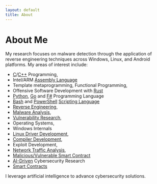 ```yaml
---
layout: default
title: About
---
```

# About Me
My research focuses on malware detection through the application of reverse engineering techniques across Windows, Linux, and Android platforms. 
My areas of interest include:

* [C](https://github.com/cybersecurity-dev?tab=repositories&q=cprogramming&type=&language=&sort=name)/[C++](https://github.com/cybersecurity-dev?tab=repositories&q=&type=&language=c%2B%2B&sort=name) Programming,
* Intel/ARM [Assembly Language](https://github.com/cybersecurity-dev?tab=repositories&q=assembly-language&type=&language=&sort=name)
* Template metaprogramming, Functional Programming,
* Offensive Software Development with [Rust](https://github.com/cybersecurity-dev?tab=repositories&q=rust&type=&language=&sort=name)
* [Python](https://github.com/cybersecurity-dev?tab=repositories&q=&type=&language=python&sort=name), [Go](https://github.com/cybersecurity-dev?tab=repositories&q=golang&type=&language=&sort=name) and [F#](https://github.com/cybersecurity-dev?tab=repositories&q=fsharp&type=&language=&sort=name) Programming Language
* [Bash](https://github.com/cybersecurity-dev?tab=repositories&q=bash&type=&language=&sort=name) and [PowerShell](https://github.com/cybersecurity-dev?tab=repositories&q=powershell&type=&language=&sort=name) [Scripting Language](https://github.com/cybersecurity-dev?tab=repositories&q=scripting-language&type=&language=&sort=name)
* [Reverse Engineering](https://github.com/cybersecurity-dev?tab=repositories&q=reverse&type=&language=&sort=name),
* [Malware Analysis](https://github.com/cybersecurity-dev?tab=repositories&q=Malware&type=&language=&sort=name),
* [Vulnerability Research](https://github.com/cybersecurity-dev?tab=repositories&q=vulnerability&type=&language=&sort=name),
* Operating Systems,
* Windows Internals
* [Linux Driver Development](https://github.com/cybersecurity-dev?tab=repositories&q=linux-driver&type=&language=&sort=name),
* [Compiler Development](https://github.com/cybersecurity-dev?tab=repositories&q=compiler&type=&language=&sort=name),
* Exploit Development,
* [Network Traffic Analysis](https://github.com/cybersecurity-dev?tab=repositories&q=network-traffic&type=&language=&sort=name),
* [Malicious/Vulnerable Smart Contract](https://github.com/cybersecurity-dev?tab=repositories&q=smart-contract&type=&language=&sort=name) 
* [AI-Driven](https://github.com/cybersecurity-dev?tab=repositories&q=ai&type=&language=&sort=name) Cybersecurity Research
* [Smart Contracts](https://github.com/cybersecurity-dev?tab=repositories&q=smart-contracts&type=&language=&sort=name)

I leverage artificial intelligence to advance cybersecurity solutions.
